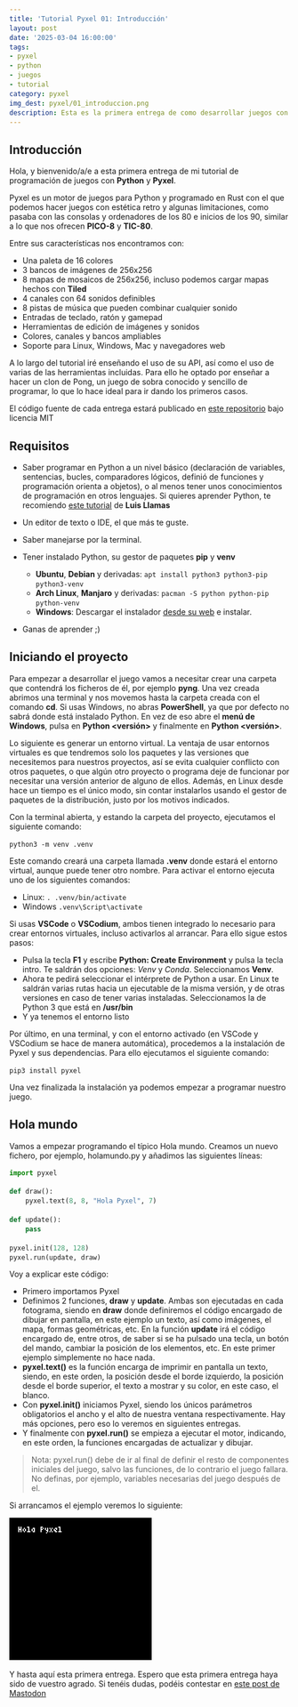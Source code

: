 ```yaml
---
title: 'Tutorial Pyxel 01: Introducción'
layout: post
date: '2025-03-04 16:00:00'
tags:
- pyxel
- python
- juegos
- tutorial
category: pyxel
img_dest: pyxel/01_introduccion.png
description: Esta es la primera entrega de como desarrollar juegos con el motor para Python Pyxel
---
```

## Introducción

Hola, y bienvenido/a/e a esta primera entrega de mi tutorial de programación de juegos con **Python** y **Pyxel**.

Pyxel es un motor de juegos para Python y programado en Rust con el que podemos hacer juegos con estética retro y algunas limitaciones, como pasaba con las consolas y ordenadores de los 80 e inicios de los 90, similar a lo que nos ofrecen **PICO-8** y **TIC-80**.

Entre sus características nos encontramos con:

* Una paleta de 16 colores
* 3 bancos de imágenes de 256x256
* 8 mapas de mosaicos de 256x256, incluso podemos cargar mapas hechos con **Tiled**
* 4 canales con 64 sonidos definibles
* 8 pistas de música que pueden combinar cualquier sonido
* Entradas de teclado, ratón y gamepad
* Herramientas de edición de imágenes y sonidos
* Colores, canales y bancos ampliables
* Soporte para Linux, Windows, Mac y navegadores web

A lo largo del tutorial iré enseñando el uso de su API, así como el uso de varias de las herramientas incluidas. Para ello he optado por enseñar a hacer un clon de Pong, un juego de sobra conocido y sencillo de programar, lo que lo hace ideal para ir dando los primeros casos.

El código fuente de cada entrega estará publicado en [este repositorio](https://codeberg.org/son_link/tutorial_pyxel) bajo licencia MIT

## Requisitos

* Saber programar en Python a un nivel básico (declaración de variables, sentencias, bucles, comparadores lógicos, definió de funciones y programación orienta a objetos), o al menos tener unos conocimientos de programación en otros lenguajes. Si quieres aprender Python, te recomiendo [este tutorial](https://www.luisllamas.es/curso-python/) de **Luis Llamas**
* Un editor de texto o IDE, el que más te guste.
* Saber manejarse por la terminal.
* Tener instalado Python, su gestor de paquetes **pip** y **venv**
	* **Ubuntu**, **Debian** y derivadas: `apt install python3 python3-pip python3-venv`
	* **Arch Linux**, **Manjaro** y derivadas: `pacman -S python python-pip python-venv`
	* **Windows**: Descargar el instalador [desde su web](https://www.python.org/downloads/) e instalar.

* Ganas de aprender ;)

## Iniciando el proyecto

Para empezar a desarrollar el juego vamos a necesitar crear una carpeta que contendrá los ficheros de él, por ejemplo **pyng**. Una vez creada abrimos una terminal y nos movemos hasta la carpeta creada con el comando **cd**. Si usas Windows, no abras **PowerShell**, ya que por defecto no sabrá donde está instalado Python. En vez de eso abre el **menú de Windows**, pulsa en **Python &lt;versión>** y finalmente en **Python &lt;versión>**.

Lo siguiente es generar un entorno virtual. La ventaja de usar entornos virtuales es que tendremos solo los paquetes y las versiones que necesitemos para nuestros proyectos, así se evita cualquier conflicto con otros paquetes, o que algún otro proyecto o programa deje de funcionar por necesitar una versión anterior de alguno de ellos. Además, en Linux desde hace un tiempo es el único modo, sin contar instalarlos usando el gestor de paquetes de la distribución, justo por los motivos indicados.

Con la terminal abierta, y estando la carpeta del proyecto, ejecutamos el siguiente comando:

`python3 -m venv .venv`

Este comando creará una carpeta llamada **.venv** donde estará el entorno virtual, aunque puede tener otro nombre. Para activar el entorno ejecuta uno de los siguientes comandos:

* Linux: `. .venv/bin/activate`
* Windows `.venv\Script\activate`

Si usas **VSCode** o **VSCodium**, ambos tienen integrado lo necesario para crear entornos virtuales, incluso activarlos al arrancar. Para ello sigue estos pasos:

* Pulsa la tecla **F1** y escribe **Python: Create Environment** y pulsa la tecla intro. Te saldrán dos opciones: *Venv* y *Conda*. Seleccionamos **Venv**.
* Ahora te pedirá seleccionar el intérprete de Python a usar. En Linux te saldrán varias rutas hacia un ejecutable de la misma versión, y de otras versiones en caso de tener varias instaladas. Seleccionamos la de Python 3 que está en **/usr/bin**
* Y ya tenemos el entorno listo

Por último, en una terminal, y con el entorno activado (en VSCode y VSCodium se hace de manera automática), procedemos a la instalación de Pyxel y sus dependencias. Para ello ejecutamos el siguiente comando:

`pip3 install pyxel`

Una vez finalizada la instalación ya podemos empezar a programar nuestro juego.

## Hola mundo

Vamos a empezar programando el típico Hola mundo. Creamos un nuevo fichero, por ejemplo, holamundo.py y añadimos las siguientes líneas:

```python
import pyxel

def draw():
    pyxel.text(8, 8, "Hola Pyxel", 7)

def update():
    pass

pyxel.init(128, 128)
pyxel.run(update, draw)
```

Voy a explicar este código:

* Primero importamos Pyxel
* Definimos 2 funciones, **draw** y **update**. Ambas son ejecutadas en cada fotograma, siendo en **draw** donde definiremos el código encargado de dibujar en pantalla, en este ejemplo un texto, así como imágenes, el mapa, formas geométricas, etc. En la función **update** irá el código encargado de, entre otros, de saber si se ha pulsado una tecla, un botón del mando, cambiar la posición de los elementos, etc. En este primer ejemplo simplemente no hace nada.
* **pyxel.text()** es la función encarga de imprimir en pantalla un texto, siendo, en este orden, la posición desde el borde izquierdo, la posición desde el borde superior, el texto a mostrar y su color, en este caso, el blanco.
* Con **pyxel.init()** iniciamos Pyxel, siendo los únicos parámetros obligatorios el ancho y el alto de nuestra ventana respectivamente. Hay más opciones, pero eso lo veremos en siguientes entregas.
* Y finalmente con **pyxel.run()** se empieza a ejecutar el motor, indicando, en este orden, la funciones encargadas de actualizar y dibujar.

> Nota: pyxel.run() debe de ir al final de definir el resto de componentes iniciales del juego, salvo las funciones, de lo contrario el juego fallara. No definas, por ejemplo, variables necesarias del juego después de el.

Si arrancamos el ejemplo veremos lo siguiente:

![](/img/tuto_pyxel/primer_ejemplo.png)

Y hasta aquí esta primera entrega. Espero que esta primera entrega haya sido de vuestro agrado. Si tenéis dudas, podéis contestar en [este post de Mastodon]()